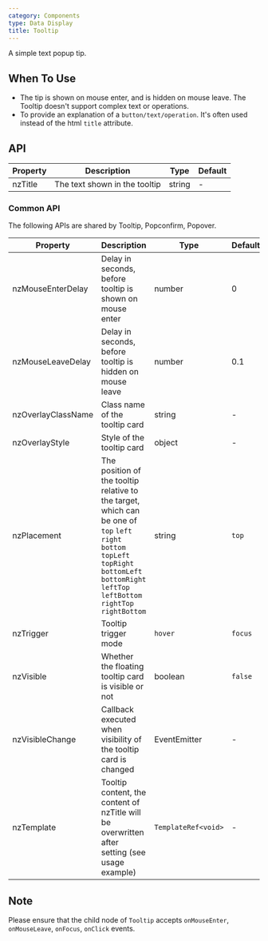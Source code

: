 ```yaml
---
category: Components
type: Data Display
title: Tooltip
---
```


A simple text popup tip.

## When To Use

- The tip is shown on mouse enter, and is hidden on mouse leave. The Tooltip doesn't support complex text or operations.
- To provide an explanation of a `button/text/operation`. It's often used instead of the html `title` attribute.

## API

| Property | Description | Type | Default |
| -------- | ----------- | ---- | ------- |
| nzTitle | The text shown in the tooltip | string | - |

### Common API

The following APIs are shared by Tooltip, Popconfirm, Popover.

| Property | Description | Type | Default |
| -------- | ----------- | ---- | ------- |
| nzMouseEnterDelay | Delay in seconds, before tooltip is shown on mouse enter | number | 0 |
| nzMouseLeaveDelay | Delay in seconds, before tooltip is hidden on mouse leave | number | 0.1 |
| nzOverlayClassName | Class name of the tooltip card | string | - |
| nzOverlayStyle | Style of the tooltip card | object | - |
| nzPlacement | The position of the tooltip relative to the target, which can be one of `top` `left` `right` `bottom` `topLeft` `topRight` `bottomLeft` `bottomRight` `leftTop` `leftBottom` `rightTop` `rightBottom` | string | `top` |
| nzTrigger | Tooltip trigger mode | `hover`  |  `focus`  |  `click` | `hover` |
| nzVisible | Whether the floating tooltip card is visible or not | boolean | `false` |
| nzVisibleChange | Callback executed when visibility of the tooltip card is changed | EventEmitter | - |
| nzTemplate | Tooltip content, the content of nzTitle will be overwritten after setting (see usage example) | `TemplateRef<void>` | - |

## Note

Please ensure that the child node of `Tooltip` accepts `onMouseEnter`, `onMouseLeave`, `onFocus`, `onClick` events.
